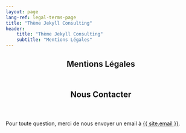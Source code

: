 ```yaml
---
layout: page
lang-ref: legal-terms-page
title: "Thème Jekyll Consulting"
header:
    title: "Thème Jekyll Consulting"
    subtitle: "Mentions Légales"
---
```

<section>
    <header class="main">
        <h1>Mentions Légales</h1>
    </header>
    <p></p>
</section>

<section>
    <header class="major">
        <h2>Nous Contacter</h2>
    </header>
    <p>Pour toute question, merci de nous envoyer un email à <a href="mailto:{{ site.email }}">{{ site.email }}</a>.</p>
</section>
